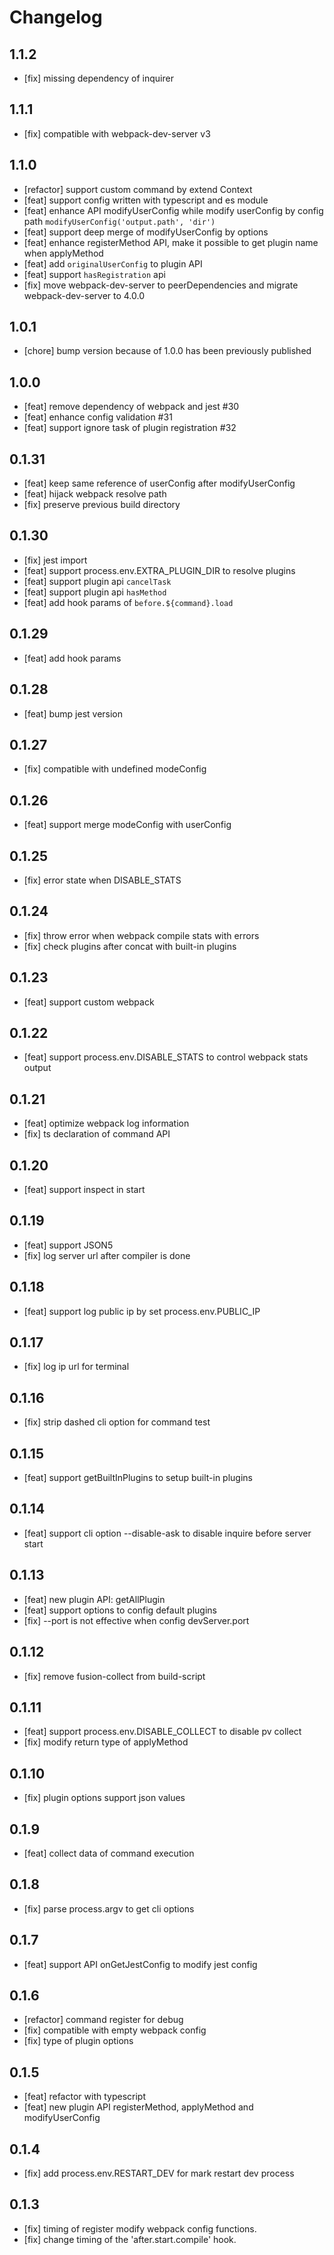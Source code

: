 # Changelog

## 1.1.2

- [fix] missing dependency of inquirer

## 1.1.1

- [fix] compatible with webpack-dev-server v3

## 1.1.0

- [refactor] support custom command by extend Context
- [feat] support config written with typescript and es module
- [feat] enhance API modifyUserConfig while modify userConfig by config path `modifyUserConfig('output.path', 'dir')`
- [feat] support deep merge of modifyUserConfig by options
- [feat] enhance registerMethod API, make it possible to get plugin name when applyMethod
- [feat] add `originalUserConfig` to plugin API
- [feat] support `hasRegistration` api
- [fix] move webpack-dev-server to peerDependencies and migrate webpack-dev-server to 4.0.0

## 1.0.1

- [chore] bump version because of 1.0.0 has been previously published

## 1.0.0

- [feat] remove dependency of webpack and jest #30
- [feat] enhance config validation #31
- [feat] support ignore task of plugin registration #32

## 0.1.31

- [feat] keep same reference of userConfig after modifyUserConfig
- [feat] hijack webpack resolve path
- [fix] preserve previous build directory

## 0.1.30

- [fix] jest import
- [feat] support process.env.EXTRA_PLUGIN_DIR to resolve plugins
- [feat] support plugin api `cancelTask`
- [feat] support plugin api `hasMethod`
- [feat] add hook params of `before.${command}.load`

## 0.1.29

- [feat] add hook params

## 0.1.28

- [feat] bump jest version

## 0.1.27

- [fix] compatible with undefined modeConfig

## 0.1.26

- [feat] support merge modeConfig with userConfig

## 0.1.25

- [fix] error state when DISABLE_STATS

## 0.1.24

- [fix] throw error when webpack compile stats with errors
- [fix] check plugins after concat with built-in plugins

## 0.1.23

- [feat] support custom webpack

## 0.1.22

- [feat] support process.env.DISABLE_STATS to control webpack stats output

## 0.1.21

- [feat] optimize webpack log information
- [fix] ts declaration of command API

## 0.1.20

- [feat] support inspect in start

## 0.1.19

- [feat] support JSON5
- [fix] log server url after compiler is done

## 0.1.18

- [feat] support log public ip by set process.env.PUBLIC_IP

## 0.1.17

- [fix] log ip url for terminal

## 0.1.16

- [fix] strip dashed cli option for command test

## 0.1.15

- [feat] support getBuiltInPlugins to setup built-in plugins

## 0.1.14

- [feat] support cli option --disable-ask to disable inquire before server start

## 0.1.13

- [feat] new plugin API: getAllPlugin
- [feat] support options to config default plugins
- [fix] --port is not effective when config devServer.port

## 0.1.12

- [fix] remove fusion-collect from build-script

## 0.1.11

- [feat] support process.env.DISABLE_COLLECT to disable pv collect
- [fix] modify return type of applyMethod

## 0.1.10

- [fix] plugin options support json values

## 0.1.9

- [feat] collect data of command execution

## 0.1.8

- [fix] parse process.argv to get cli options

## 0.1.7

- [feat] support API onGetJestConfig to modify jest config

## 0.1.6

- [refactor] command register for debug
- [fix] compatible with empty webpack config
- [fix] type of plugin options

## 0.1.5

- [feat] refactor with typescript
- [feat] new plugin API registerMethod, applyMethod and modifyUserConfig

## 0.1.4

- [fix] add process.env.RESTART_DEV for mark restart dev process

## 0.1.3

- [fix] timing of register modify webpack config functions.
- [fix] change timing of the 'after.start.compile' hook.
